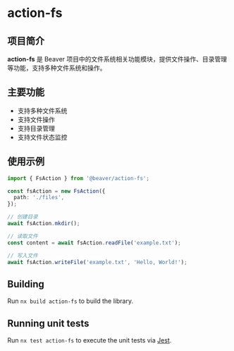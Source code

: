 # action-fs

## 项目简介

**action-fs** 是 Beaver 项目中的文件系统相关功能模块，提供文件操作、目录管理等功能，支持多种文件系统和操作。

## 主要功能

- 支持多种文件系统
- 支持文件操作
- 支持目录管理
- 支持文件状态监控

## 使用示例

```typescript
import { FsAction } from '@beaver/action-fs';

const fsAction = new FsAction({
  path: './files',
});

// 创建目录
await fsAction.mkdir();

// 读取文件
const content = await fsAction.readFile('example.txt');

// 写入文件
await fsAction.writeFile('example.txt', 'Hello, World!');
```

## Building

Run `nx build action-fs` to build the library.

## Running unit tests

Run `nx test action-fs` to execute the unit tests via [Jest](https://jestjs.io).
